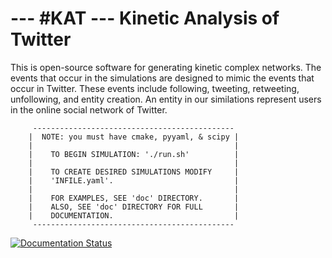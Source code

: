 --- #KAT ---   Kinetic Analysis of Twitter
===

This is open-source software for generating kinetic complex networks. The events that occur in the simulations are designed to mimic the events that occur in Twitter. These events include following, tweeting, retweeting, unfollowing, and entity creation. An entity in our similations represent users in the online social network of Twitter. 

         ---------------------------------------------
        |  NOTE: you must have cmake, pyyaml, & scipy |
        |                                             |
        |    TO BEGIN SIMULATION: './run.sh'          |
        |                                             |
        |    TO CREATE DESIRED SIMULATIONS MODIFY     |
        |    'INFILE.yaml'.                           |
        |                                             |
        |    FOR EXAMPLES, SEE 'doc' DIRECTORY.       |
        |    ALSO, SEE 'doc' DIRECTORY FOR FULL       |
        |    DOCUMENTATION.                           |
         ---------------------------------------------


[![Documentation Status](https://readthedocs.org/projects/hashkat/badge/?version=latest)](https://readthedocs.org/projects/hashkat/?badge=latest)

